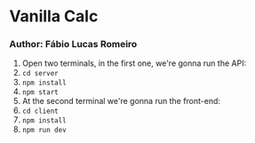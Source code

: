 # Vanilla Calc

### Author: Fábio Lucas Romeiro

1. Open two terminals, in the first one, we're gonna run the API:
2. ```cd server```
3. ```npm install```
4. ```npm start```
5. At the second terminal we're gonna run the front-end:
6. ```cd client```
7. ```npm install```
8. ```npm run dev```
